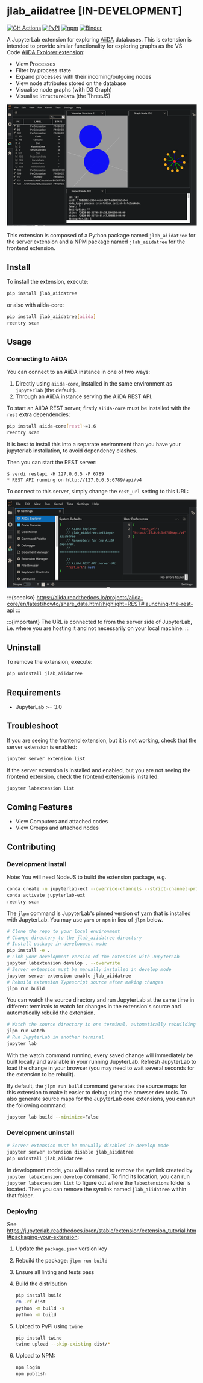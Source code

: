 # jlab_aiidatree [IN-DEVELOPMENT]

[![GH Actions][ghaction-badge]][ghaction-link]
[![PyPI][pypi-badge]][pypi-link]
[![npm][npm-badge]][npm-link]
[![Binder][binder-badge]][binder-link]

A JupyterLab extension for exploring [AiiDA](https://www.aiida.net/) databases.
This is extension is intended to provide similar functionality for exploring graphs as the VS Code [AiiDA Explorer extension](https://marketplace.visualstudio.com/items?itemName=chrisjsewell.aiida-explore-vscode):

- View Processes
- Filter by process state
- Expand processes with their incoming/outgoing nodes
- View node attributes stored on the database
- Visualise node graphs (with D3 Graph)
- Visualise `StructureData` (the ThreeJS)

![Example Image](images/example.png)

This extension is composed of a Python package named `jlab_aiidatree`
for the server extension and a NPM package named `jlab_aiidatree`
for the frontend extension.

## Install

To install the extension, execute:

```bash
pip install jlab_aiidatree
```

or also with aiida-core:

```bash
pip install jlab_aiidatree[aiida]
reentry scan
```

## Usage

### Connecting to AiiDA

You can connect to an AiiDA instance in one of two ways:

1. Directly using `aiida-core`, installed in the same environment as `jupyterlab` (the default).
2. Through an AiiDA instance serving the AiiDA REST API.

To start an AiiDA REST server, firstly `aiida-core` must be installed with the `rest` extra dependencies:

```bash
pip install aiida-core[rest]~=1.6
reentry scan
```

It is best to install this into a separate environment than you have your jupyterlab installation, to avoid dependency clashes.

Then you can start the REST server:

```console
$ verdi restapi -H 127.0.0.5 -P 6789
* REST API running on http://127.0.0.5:6789/api/v4
```

To connect to this server, simply change the `rest_url` setting to this URL:

![Settings Image](images/settings.png)

:::{seealso}
https://aiida.readthedocs.io/projects/aiida-core/en/latest/howto/share_data.html?highlight=REST#launching-the-rest-api
:::

:::{important}
The URL is connected to from the server side of JupyterLab, i.e. where you are hosting it and not necessarily on your local machine.
:::

## Uninstall

To remove the extension, execute:

```bash
pip uninstall jlab_aiidatree
```

## Requirements

* JupyterLab >= 3.0

## Troubleshoot

If you are seeing the frontend extension, but it is not working, check
that the server extension is enabled:

```bash
jupyter server extension list
```

If the server extension is installed and enabled, but you are not seeing
the frontend extension, check the frontend extension is installed:

```bash
jupyter labextension list
```

## Coming Features

- View Computers and attached codes
- View Groups and attached nodes

## Contributing

### Development install

Note: You will need NodeJS to build the extension package, e.g.

```bash
conda create -n jupyterlab-ext --override-channels --strict-channel-priority -c conda-forge -c anaconda jupyterlab=3 nodejs jupyter-packaging aiida-core~=1.6
conda activate jupyterlab-ext
reentry scan
```

The `jlpm` command is JupyterLab's pinned version of
[yarn](https://yarnpkg.com/) that is installed with JupyterLab. You may use
`yarn` or `npm` in lieu of `jlpm` below.

```bash
# Clone the repo to your local environment
# Change directory to the jlab_aiidatree directory
# Install package in development mode
pip install -e .
# Link your development version of the extension with JupyterLab
jupyter labextension develop . --overwrite
# Server extension must be manually installed in develop mode
jupyter server extension enable jlab_aiidatree
# Rebuild extension Typescript source after making changes
jlpm run build
```

You can watch the source directory and run JupyterLab at the same time in different terminals to watch for changes in the extension's source and automatically rebuild the extension.

```bash
# Watch the source directory in one terminal, automatically rebuilding when needed
jlpm run watch
# Run JupyterLab in another terminal
jupyter lab
```

With the watch command running, every saved change will immediately be built locally and available in your running JupyterLab. Refresh JupyterLab to load the change in your browser (you may need to wait several seconds for the extension to be rebuilt).

By default, the `jlpm run build` command generates the source maps for this extension to make it easier to debug using the browser dev tools. To also generate source maps for the JupyterLab core extensions, you can run the following command:

```bash
jupyter lab build --minimize=False
```

### Development uninstall

```bash
# Server extension must be manually disabled in develop mode
jupyter server extension disable jlab_aiidatree
pip uninstall jlab_aiidatree
```

In development mode, you will also need to remove the symlink created by `jupyter labextension develop`
command. To find its location, you can run `jupyter labextension list` to figure out where the `labextensions`
folder is located. Then you can remove the symlink named `jlab_aiidatree` within that folder.


### Deploying

See <https://jupyterlab.readthedocs.io/en/stable/extension/extension_tutorial.html#packaging-your-extension>:

1. Update the `package.json` version key
2. Rebuild the package: `jlpm run build`
3. Ensure all linting and tests pass
4. Build the distribution

   ```bash
   pip install build
   rm -rf dist
   python -m build -s
   python -m build
   ```

5. Upload to PyPI using `twine`

   ```bash
   pip install twine
   twine upload --skip-existing dist/*
   ```

6. Upload to NPM:

   ```bash
   npm login
   npm publish
   ```

[ghaction-badge]: https://github.com/chrisjsewell/jlab_aiidatree/workflows/Build/badge.svg
[ghaction-link]: https://github.com/executablebooks/jlab_aiidatree
[pypi-badge]: https://img.shields.io/pypi/v/jlab_aiidatree.svg
[pypi-link]: https://pypi.org/project/jlab_aiidatree
[npm-badge]: https://img.shields.io/npm/v/jlab_aiidatree
[npm-link]: https://www.npmjs.com/package/jlab_aiidatree
[binder-badge]: https://mybinder.org/badge_logo.svg
[binder-link]: https://mybinder.org/v2/gh/chrisjsewell/jlab_aiidatree/master?urlpath=lab
